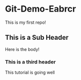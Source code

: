 # Git-Demo-Eabrcr

This is my first repo!

## This is a Sub Header
Here is the body!

### This is a third header
This tutorial is going well